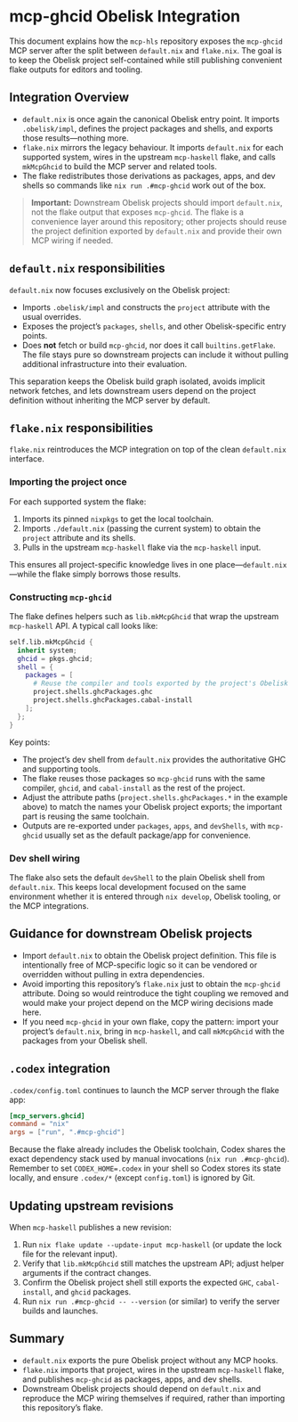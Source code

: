 # mcp-ghcid Obelisk Integration

This document explains how the `mcp-hls` repository exposes the `mcp-ghcid` MCP server after the split between `default.nix` and `flake.nix`. The goal is to keep the Obelisk project self-contained while still publishing convenient flake outputs for editors and tooling.

## Integration Overview

- `default.nix` is once again the canonical Obelisk entry point. It imports `.obelisk/impl`, defines the project packages and shells, and exports those results—nothing more.
- `flake.nix` mirrors the legacy behaviour. It imports `default.nix` for each supported system, wires in the upstream `mcp-haskell` flake, and calls `mkMcpGhcid` to build the MCP server and related tools.
- The flake redistributes those derivations as packages, apps, and dev shells so commands like `nix run .#mcp-ghcid` work out of the box.

> **Important:** Downstream Obelisk projects should import `default.nix`, not the flake output that exposes `mcp-ghcid`. The flake is a convenience layer around this repository; other projects should reuse the project definition exported by `default.nix` and provide their own MCP wiring if needed.

## `default.nix` responsibilities

`default.nix` now focuses exclusively on the Obelisk project:

- Imports `.obelisk/impl` and constructs the `project` attribute with the usual overrides.
- Exposes the project’s `packages`, `shells`, and other Obelisk-specific entry points.
- Does **not** fetch or build `mcp-ghcid`, nor does it call `builtins.getFlake`. The file stays pure so downstream projects can include it without pulling additional infrastructure into their evaluation.

This separation keeps the Obelisk build graph isolated, avoids implicit network fetches, and lets downstream users depend on the project definition without inheriting the MCP server by default.

## `flake.nix` responsibilities

`flake.nix` reintroduces the MCP integration on top of the clean `default.nix` interface.

### Importing the project once

For each supported system the flake:

1. Imports its pinned `nixpkgs` to get the local toolchain.
2. Imports `./default.nix` (passing the current system) to obtain the `project` attribute and its shells.
3. Pulls in the upstream `mcp-haskell` flake via the `mcp-haskell` input.

This ensures all project-specific knowledge lives in one place—`default.nix`—while the flake simply borrows those results.

### Constructing `mcp-ghcid`

The flake defines helpers such as `lib.mkMcpGhcid` that wrap the upstream `mcp-haskell` API. A typical call looks like:

```nix
self.lib.mkMcpGhcid {
  inherit system;
  ghcid = pkgs.ghcid;
  shell = {
    packages = [
      # Reuse the compiler and tools exported by the project's Obelisk shell.
      project.shells.ghcPackages.ghc
      project.shells.ghcPackages.cabal-install
    ];
  };
}
```

Key points:

- The project’s dev shell from `default.nix` provides the authoritative GHC and supporting tools.
- The flake reuses those packages so `mcp-ghcid` runs with the same compiler, `ghcid`, and `cabal-install` as the rest of the project.
- Adjust the attribute paths (`project.shells.ghcPackages.*` in the example above) to match the names your Obelisk project exports; the important part is reusing the same toolchain.
- Outputs are re-exported under `packages`, `apps`, and `devShells`, with `mcp-ghcid` usually set as the default package/app for convenience.

### Dev shell wiring

The flake also sets the default `devShell` to the plain Obelisk shell from `default.nix`. This keeps local development focused on the same environment whether it is entered through `nix develop`, Obelisk tooling, or the MCP integrations.

## Guidance for downstream Obelisk projects

- Import `default.nix` to obtain the Obelisk project definition. This file is intentionally free of MCP-specific logic so it can be vendored or overridden without pulling in extra dependencies.
- Avoid importing this repository’s `flake.nix` just to obtain the `mcp-ghcid` attribute. Doing so would reintroduce the tight coupling we removed and would make your project depend on the MCP wiring decisions made here.
- If you need `mcp-ghcid` in your own flake, copy the pattern: import your project’s `default.nix`, bring in `mcp-haskell`, and call `mkMcpGhcid` with the packages from your Obelisk shell.

## `.codex` integration

`.codex/config.toml` continues to launch the MCP server through the flake app:

```toml
[mcp_servers.ghcid]
command = "nix"
args = ["run", ".#mcp-ghcid"]
```

Because the flake already includes the Obelisk toolchain, Codex shares the exact dependency stack used by manual invocations (`nix run .#mcp-ghcid`). Remember to set `CODEX_HOME=.codex` in your shell so Codex stores its state locally, and ensure `.codex/*` (except `config.toml`) is ignored by Git.

## Updating upstream revisions

When `mcp-haskell` publishes a new revision:

1. Run `nix flake update --update-input mcp-haskell` (or update the lock file for the relevant input).
2. Verify that `lib.mkMcpGhcid` still matches the upstream API; adjust helper arguments if the contract changes.
3. Confirm the Obelisk project shell still exports the expected `GHC`, `cabal-install`, and `ghcid` packages.
4. Run `nix run .#mcp-ghcid -- --version` (or similar) to verify the server builds and launches.

## Summary

- `default.nix` exports the pure Obelisk project without any MCP hooks.
- `flake.nix` imports that project, wires in the upstream `mcp-haskell` flake, and publishes `mcp-ghcid` as packages, apps, and dev shells.
- Downstream Obelisk projects should depend on `default.nix` and reproduce the MCP wiring themselves if required, rather than importing this repository’s flake.
